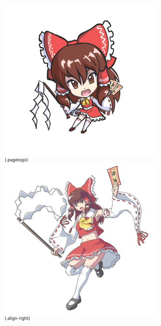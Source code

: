 <!-- TITLE: Reimu Hakurei -->
<!-- SUBTITLE: Playable Character in Fantasy Crescendo -->

![Reimuchibit](/uploads/chibis/reimuchibit.png "Reimuchibit"){.pagelogo}
![Reimu Portrait 1](/uploads/characters/reimu-portrait-1.png "Reimu Portrait 1"){.align-right}
